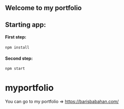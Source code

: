 ## Welcome to my portfolio

## Starting app:

#### First step:
	npm install

#### Second step:
	npm start
	
# myportfolio

You can go to my portfolio => https://barisbabahan.com/
